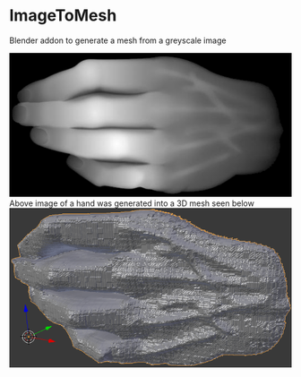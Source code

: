 # ImageToMesh
Blender addon to generate a mesh from a greyscale image

![2D hand](/readme/hand.png?raw=true "2D hand")  
Above image of a hand was generated into a 3D mesh seen below  
![3D hand](/readme/Hand3D.png?raw=true "3D hand")
